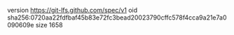 version https://git-lfs.github.com/spec/v1
oid sha256:0720aa22fdfbaf45b83e72fc3bead20023790cffc578f4cca9a21e7a0090609e
size 1658

